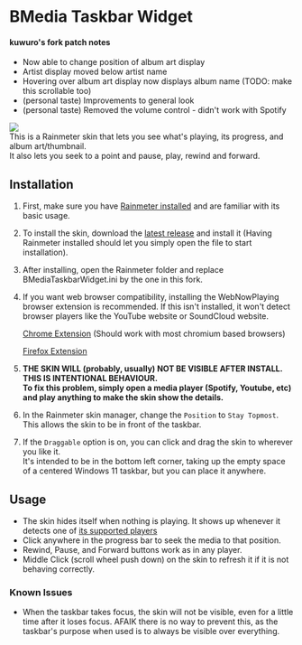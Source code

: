 # BMedia Taskbar Widget

#### kuwuro's fork patch notes

- Now able to change position of album art display
- Artist display moved below artist name
- Hovering over album art display now displays album name (TODO: make this scrollable too)
- (personal taste) Improvements to general look
- (personal taste) Removed the volume control - didn't work with Spotify

![](https://github.com/rohandf/BMedia-Taskbar-Widget/blob/master/showcase.gif)  
This is a Rainmeter skin that lets you see what's playing, its progress, and album art/thumbnail.  
It also lets you seek to a point and pause, play, rewind and forward.

## Installation

1. First, make sure you have [Rainmeter installed](https://www.rainmeter.net/) and are familiar with its basic usage.
2. To install the skin, download the [latest release](https://github.com/rohandf/BMedia-Taskbar-Widget/releases/tag/rmskin) and install it (Having Rainmeter installed should let you simply open the file to start installation).
3. After installing, open the Rainmeter folder and replace BMediaTaskbarWidget.ini by the one in this fork.
4. If you want web browser compatibility, installing the WebNowPlaying browser extension is recommended. If this isn't installed, it won't detect browser players like the YouTube website or SoundCloud website.

   [Chrome Extension](https://chromewebstore.google.com/detail/webnowplaying/jfakgfcdgpghbbefmdfjkbdlibjgnbli) (Should work with most chromium based browsers)

   [Firefox Extension](https://addons.mozilla.org/en-US/firefox/addon/webnowplaying/)

5. **THE SKIN WILL (probably, usually) NOT BE VISIBLE AFTER INSTALL. THIS IS INTENTIONAL BEHAVIOUR.**  
   **To fix this problem, simply open a media player (Spotify, Youtube, etc) and play anything to make the skin show the details.**
6. In the Rainmeter skin manager, change the `Position` to `Stay Topmost`. This allows the skin to be in front of the taskbar.
7. If the `Draggable` option is on, you can click and drag the skin to wherever you like it.  
   It's intended to be in the bottom left corner, taking up the empty space of a centered Windows 11 taskbar, but you can place it anywhere.

## Usage

- The skin hides itself when nothing is playing. It shows up whenever it detects one of [its supported players](https://wnp.keifufu.dev/supported-sites)
- Click anywhere in the progress bar to seek the media to that position.
- Rewind, Pause, and Forward buttons work as in any player.
- Middle Click (scroll wheel push down) on the skin to refresh it if it is not behaving correctly.

### Known Issues

- When the taskbar takes focus, the skin will not be visible, even for a little time after it loses focus. AFAIK there is no way to prevent this, as the taskbar's purpose when used is to always be visible over everything.
